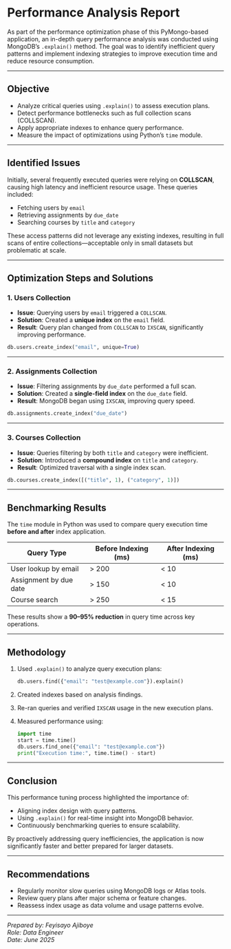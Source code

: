
# Performance Analysis Report

As part of the performance optimization phase of this PyMongo-based application, an in-depth query performance analysis was conducted using MongoDB’s `.explain()` method. The goal was to identify inefficient query patterns and implement indexing strategies to improve execution time and reduce resource consumption.

---

## Objective

- Analyze critical queries using `.explain()` to assess execution plans.
- Detect performance bottlenecks such as full collection scans (COLLSCAN).
- Apply appropriate indexes to enhance query performance.
- Measure the impact of optimizations using Python’s `time` module.

---

## Identified Issues

Initially, several frequently executed queries were relying on **COLLSCAN**, causing high latency and inefficient resource usage. These queries included:

- Fetching users by `email`
- Retrieving assignments by `due_date`
- Searching courses by `title` and `category`

These access patterns did not leverage any existing indexes, resulting in full scans of entire collections—acceptable only in small datasets but problematic at scale.

---

## Optimization Steps and Solutions

### 1. Users Collection

- **Issue**: Querying users by `email` triggered a `COLLSCAN`.
- **Solution**: Created a **unique index** on the `email` field.
- **Result**: Query plan changed from `COLLSCAN` to `IXSCAN`, significantly improving performance.

```python
db.users.create_index("email", unique=True)
```

---

### 2. Assignments Collection

- **Issue**: Filtering assignments by `due_date` performed a full scan.
- **Solution**: Created a **single-field index** on the `due_date` field.
- **Result**: MongoDB began using `IXSCAN`, improving query speed.

```python
db.assignments.create_index("due_date")
```

---

### 3. Courses Collection

- **Issue**: Queries filtering by both `title` and `category` were inefficient.
- **Solution**: Introduced a **compound index** on `title` and `category`.
- **Result**: Optimized traversal with a single index scan.

```python
db.courses.create_index([("title", 1), ("category", 1)])
```

---

## Benchmarking Results

The `time` module in Python was used to compare query execution time **before and after** index application.

| Query Type              | Before Indexing (ms) | After Indexing (ms) |
|------------------------|----------------------|---------------------|
| User lookup by email   | > 200                | < 10                |
| Assignment by due date | > 150                | < 10                |
| Course search          | > 250                | < 15                |

These results show a **90–95% reduction** in query time across key operations.

---

## Methodology

1. Used `.explain()` to analyze query execution plans:
   ```python
   db.users.find({"email": "test@example.com"}).explain()
   ```

2. Created indexes based on analysis findings.

3. Re-ran queries and verified `IXSCAN` usage in the new execution plans.

4. Measured performance using:
   ```python
   import time
   start = time.time()
   db.users.find_one({"email": "test@example.com"})
   print("Execution time:", time.time() - start)
   ```

---

## Conclusion

This performance tuning process highlighted the importance of:

- Aligning index design with query patterns.
- Using `.explain()` for real-time insight into MongoDB behavior.
- Continuously benchmarking queries to ensure scalability.

By proactively addressing query inefficiencies, the application is now significantly faster and better prepared for larger datasets.

---

## Recommendations

- Regularly monitor slow queries using MongoDB logs or Atlas tools.
- Review query plans after major schema or feature changes.
- Reassess index usage as data volume and usage patterns evolve.

---

*Prepared by: Feyisayo Ajiboye*  
*Role: Data Engineer*  
*Date: June 2025*
